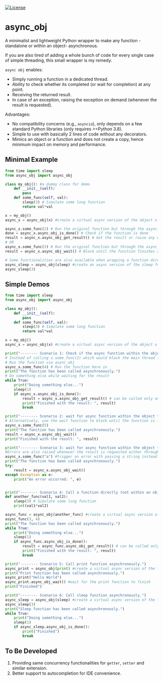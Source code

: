 [![License](https://img.shields.io/badge/License-Apache_2.0-blue.svg)](https://opensource.org/licenses/Apache-2.0)

# async_obj

A minimalist and lightweight Python wrapper to make any function -standalone or within an object- asynchronous.

If you are also tired of adding a whole bunch of code for every single case of simple threading, this small wrapper is my remedy.

`async obj` enables:
- Simply running a function in a dedicated thread.
- Ability to check whether its completed (or wait for completion) at any point.
- Receiving the returned result.
- In case of an exception, raising the exception on demand (whenever the result is requested).

Advantages:
- No compatibility concerns (e.g., `asyncio`), only depends on a few standard Python libraries (only requires >=Python 3.8).
- Simple to use with basically 2 lines of code without any decorators.
- Mimics an object or a function and does not create a copy, hence minimum impact on memory and performance.

## Minimal Example
```python
from time import sleep
from async_obj import async_obj

class my_obj(): #a dummy class for demo
    def __init__(self):
        pass
    def some_func(self, val):
        sleep(3) # Simulate some long function
        return val*val

x = my_obj()
async_x = async_obj(x) #create a virtual async version of the object x

async_x.some_func(2) # Run the original function but through the async_obj
done = async_x.async_obj_is_done() # Check if the function is done
result = async_x.async_obj_get_result() # Get the result or raise any encountered error, if the function is done
# OR
async_x.some_func(3) # Run the original function but through the async_obj
result = async_x.async_obj_wait() # Block until the function finishes and get the result or raise any encountered error

# Same functionalities are also available when wrapping a function directly
async_sleep = async_obj(sleep) #create an async version of the sleep function
async_sleep(3)
```

## Simple Demos

```python
from time import sleep
from async_obj import async_obj

class my_obj():
    def __init__(self):
        pass
    def some_func(self, val):
        sleep(3) # Simulate some long function
        return val*val

x = my_obj()
async_x = async_obj(x) #create a virtual async version of the object x

print("-------- Scenario 1: Check if the async function within the object is done and collect the result.")
# Instead of calling x.some_func(2) which would block the main thread for 3 seconds,
# Run the function via async_obj
async_x.some_func(4) # Run the function here in
print("The function has been called asynchronously.")
# Do something else while waiting for the result
while True:
    print("Doing something else...")
    sleep(1)
    if async_x.async_obj_is_done():
        result = async_x.async_obj_get_result() # can be called only once, then the result is cleared
        print("Finished with the result: ", result)
        break

print("-------- Scenario 2: wait for async function within the object to be done and collect the result.")
# Alternatively, use the wait function to block until the function is finished
async_x.some_func(5)
print("The function has been called asynchronously.")
result = async_x.async_obj_wait()
print("Finished with the result: ", result)

print("-------- Scenario 3: wait for async function within the object to be done and catch the propagated exception.")
#Errors are also raised whenever the result is requested either through async_obj_get_result() or async_obj_wait().
async_x.some_func("a") #trigger an error with passing a string instead of an int
print("The function has been called asynchronously.")
try:
    result = async_x.async_obj_wait()
except Exception as e:
    print("An error occurred: ", e)


print("-------- Scenario 4: Call a function directly (not within an object) and asynchronously with async_obj.")
def another_func(val1, val2):
    sleep(3) # Simulate some long function
    print(val1*val2)

async_func = async_obj(another_func) #create a virtual async version of the function
async_func(3, 4)
print("The function has been called asynchronously.")
while True:
    print("Doing something else...")
    sleep(1)
    if async_func.async_obj_is_done():
        result = async_func.async_obj_get_result() # can be called only once, then the result is cleared
        print("Finished with the result: ", result)
        break

print("-------- Scenario 5: Call print function asynchronously.")
async_print = async_obj(print) #create a virtual async version of the function
print("Print function has been called asynchronously.")
async_print("Hello World")
async_print.async_obj_wait() #wait for the print function to finish
print("Finished")

print("-------- Scenario 6: Call sleep function asynchronously.")
async_sleep = async_obj(sleep) #create a virtual async version of the function
async_sleep(3)
print("Sleep function has been called asynchronously.")
while True:
    print("Doing something else...")
    sleep(1)
    if async_sleep.async_obj_is_done():
        print("Finished")
        break
```

## To Be Developed
1. Providing same concurrency functionalities for `getter`, `setter` and similar extension.
2. Better support to autocompletion for IDE convenience.

